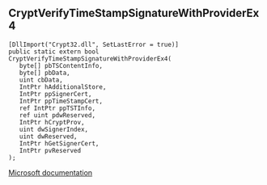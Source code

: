 ## CryptVerifyTimeStampSignatureWithProviderEx4

```
[DllImport("Crypt32.dll", SetLastError = true)]
public static extern bool CryptVerifyTimeStampSignatureWithProviderEx4(
   byte[] pbTSContentInfo,
   byte[] pbData,
   uint cbData,
   IntPtr hAdditionalStore,
   IntPtr ppSignerCert,
   IntPtr ppTimeStampCert,
   ref IntPtr ppTSTInfo,
   ref uint pdwReserved,
   IntPtr hCryptProv,
   uint dwSignerIndex,
   uint dwReserved,
   IntPtr hGetSignerCert,
   IntPtr pvReserved
);
```

[Microsoft documentation](https://docs.microsoft.com/en-us/windows/win32/api/wincrypt/nf-wincrypt-cryptverifytimestampsignaturewithproviderex4)
